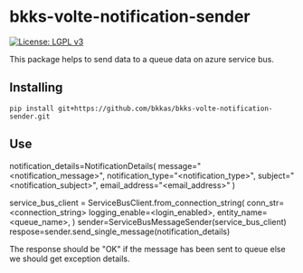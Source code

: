 # bkks-volte-notification-sender

[![License: LGPL v3](https://img.shields.io/badge/License-LGPL%20v3-blue.svg)](https://www.gnu.org/licenses/lgpl-3.0)

This package helps to send data to a queue data on azure service bus.

## Installing

```
pip install git+https://github.com/bkkas/bkks-volte-notification-sender.git
```

## Use

notification_details=NotificationDetails(
    message="<notification_message>",
    notification_type="<notification_type>",
    subject="<notification_subject>",
    email_address="<email_address>"
)

service_bus_client = ServiceBusClient.from_connection_string(
    conn_str=<connection_string>
    logging_enable=<login_enabled>,
    entity_name=<queue_name>,
)
sender=ServiceBusMessageSender(service_bus_client)
respose=sender.send_single_message(notification_details)

The response should be "OK" if the message has been sent to queue else we should get exception details.
